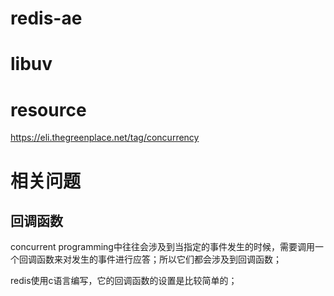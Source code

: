 # redis-ae

# libuv


# resource
https://eli.thegreenplace.net/tag/concurrency

# 相关问题

## 回调函数

concurrent programming中往往会涉及到当指定的事件发生的时候，需要调用一个回调函数来对发生的事件进行应答；所以它们都会涉及到回调函数；

redis使用c语言编写，它的回调函数的设置是比较简单的；

